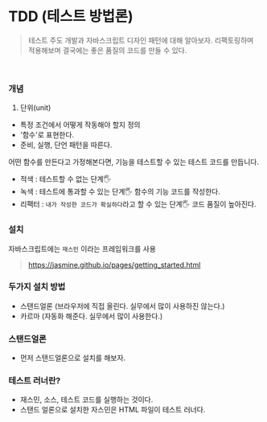 # TDD (테스트 방법론)
> 테스트 주도 개발과 자바스크립트 디자인 패턴에 대해 알아보자. 리팩토링하며 적용해보며 결국에는 좋은 품질의 코드를 만들 수 있다.

<br>

### 개념
1. 단위(unit)
- 특정 조건에서 어떻게 작동해야 할지 정의
- '함수'로 표현한다.
- 준비, 실행, 단언 패턴을 따른다.

어떤 함수를 만든다고 가정해본다면, 기능을 테스트할 수 있는 테스트 코드를 만듭니다.
- 적색 : 테스트할 수 없는 단계🖐
- 녹색 : 테스트에 통과할 수 있는 단계🖐 함수의 기능 코드를 작성한다. 
- 리팩터 : `내가 작성한 코드가 확실하다`라고 할 수 있는 단계🖐 코드 품질이 높아진다.

### 설치
자바스크립트에는 `재스민` 이라는 프레임워크를 사용
> https://jasmine.github.io/pages/getting_started.html

### 두가지 설치 방법
- 스탠드얼론 (브라우저에 직접 올린다. 실무에서 많이 사용하진 않는다.)
- 카르마 (자동화 해준다. 실무에서 많이 사용한다.)

### 스탠드얼론
- 먼저 스탠드얼론으로 설치를 해보자.

### 테스트 러너란?
- 재스민, 소스, 테스트 코드를 실행하는 것이다.
- 스탠드 얼론으로 설치한 자스민은 HTML 파일이 테스트 러너다.
